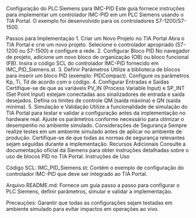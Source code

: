 Configuração do PLC Siemens para IMC-PID
	Este guia fornece instruções para implementar um controlador IMC-PID em um PLC Siemens usando o TIA Portal. O exemplo foi desenvolvido para os controladores S7-1200/S7-1500.

Passos para Implementação
	1. Criar um Novo Projeto no TIA Portal
	Abra o TIA Portal e crie um novo projeto.
	Selecione o controlador apropriado (S7-1200 ou S7-1500) e configure a rede.
	2. Configurar Bloco PID
	No navegador de projeto, adicione um novo bloco de organização (OB) ou bloco funcional (FB).
	Insira o código SCL do controlador IMC-PID fornecido em IMC_PID_Siemens.st.
	3. Definir Parâmetros
	Utilize a biblioteca de blocos para inserir um bloco PID (exemplo: PIDCompact).
	Configure os parâmetros Kp, Ti, Td de acordo com o código.
	4. Configurar Entradas e Saídas
	Certifique-se de que as variáveis PV_IN (Process Variable Input) e SP_INT (Set Point Input) estejam conectadas aos sinalizadores de entrada e saída desejados.
	Defina os limites de controle QM (saída máxima) e QN (saída mínima).
	5. Simulação e Validação
	Utilize a funcionalidade de simulação do TIA Portal para testar e validar a configuração antes da implementação no hardware real.
	Ajuste os parâmetros conforme necessário para otimizar o desempenho no ambiente simulado.
Considerações de Segurança
	Sempre realize testes em um ambiente simulado antes de aplicar no ambiente de produção.
	Certifique-se de que todas as normas de segurança relevantes sejam seguidas durante a implementação.
Recursos Adicionais
	Consulte a documentação oficial da Siemens para obter instruções detalhadas sobre o uso de blocos PID no TIA Portal.
	Instruções de Uso

Código SCL:
	IMC_PID_Siemens.st: Contém o exemplo de configuração do controlador IMC-PID que deve ser integrado ao TIA Portal.

Arquivo README.md:
	Fornece um guia passo a passo para configurar o PLC Siemens, definir parâmetros, simular e validar a implementação.

Precauções:
	Garantir que todas as configurações sejam testadas em ambiente simulado para evitar impactos em operações ao vivo.
